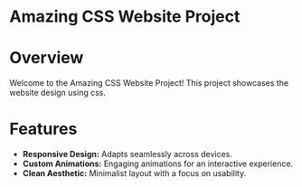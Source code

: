 # Amazing CSS Website Project

# Overview
Welcome to the Amazing CSS Website Project! This project showcases the website design using css.
# Features
- **Responsive Design:** Adapts seamlessly across devices.
- **Custom Animations:** Engaging animations for an interactive experience.
- **Clean Aesthetic:** Minimalist layout with a focus on usability.
